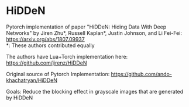 # HiDDeN
Pytorch implementation of paper "HiDDeN: Hiding Data With Deep Networks" by Jiren Zhu*, Russell Kaplan*, Justin Johnson, and Li Fei-Fei: https://arxiv.org/abs/1807.09937  
*: These authors contributed equally

The authors have Lua+Torch implementation here: https://github.com/jirenz/HiDDeN

Original source of Pytorch Implementation: https://github.com/ando-khachatryan/HiDDeN

Goals: Reduce the blocking effect in grayscale images that are generated by HiDDeN 